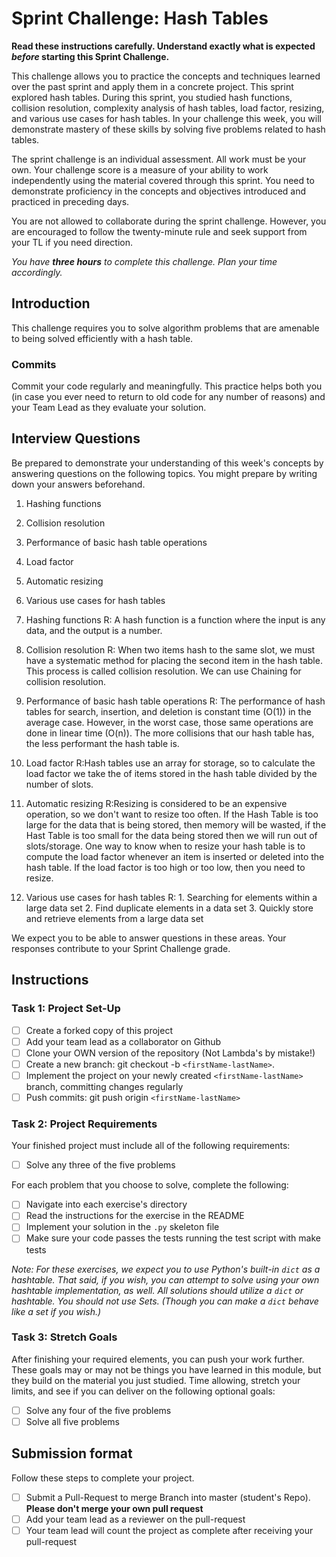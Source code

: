 # Sprint Challenge: Hash Tables

**Read these instructions carefully. Understand exactly what is expected _before_ starting this Sprint Challenge.**

This challenge allows you to practice the concepts and techniques learned over the past sprint and apply them in a concrete project. This sprint explored hash tables. During this sprint, you studied hash functions, collision resolution, complexity analysis of hash tables, load factor, resizing, and various use cases for hash tables. In your challenge this week, you will demonstrate mastery of these skills by solving five problems related to hash tables.

The sprint challenge is an individual assessment. All work must be your own. Your challenge score is a measure of your ability to work independently using the material covered through this sprint. You need to demonstrate proficiency in the concepts and objectives introduced and practiced in preceding days.

You are not allowed to collaborate during the sprint challenge. However, you are encouraged to follow the twenty-minute rule and seek support from your TL if you need direction.

_You have **three hours** to complete this challenge. Plan your time accordingly._

## Introduction

This challenge requires you to solve algorithm problems that are amenable to being solved efficiently with a hash table.

### Commits

Commit your code regularly and meaningfully. This practice helps both you (in case you ever need to return to old code for any number of reasons) and your Team Lead as they evaluate your solution.

## Interview Questions

Be prepared to demonstrate your understanding of this week's concepts by answering questions on the following topics. You might prepare by writing down your answers beforehand.

1. Hashing functions
2. Collision resolution
3. Performance of basic hash table operations
4. Load factor
5. Automatic resizing
6. Various use cases for hash tables

1. Hashing functions
    R: A hash function is a function where the input is any data, and the output is a number.

2. Collision resolution
    R: When two items hash to the same slot, we must have a systematic method for placing the second item in the hash table. This process is called collision resolution. We can use Chaining for collision resolution.

3. Performance of basic hash table operations
    R: The performance of hash tables for search, insertion, and deletion is constant time (O(1)) in the average case. However, in the worst case, those same operations are done in linear time (O(n)). The more collisions that our hash table has, the less performant the hash table is.

4. Load factor
    R:Hash tables use an array for storage, so to calculate the load factor we take the of items stored in the hash table divided by the number of slots.

5. Automatic resizing
    R:Resizing is considered to be an expensive operation, so we don't want to resize too often. If the Hash Table
    is too large for the data that is being stored, then memory will be wasted, if the Hast Table is too small for the data being stored then we will run out of slots/storage. One way to know when to resize your hash table is to compute the load factor whenever an item is inserted or deleted into the hash table. If the load factor is too high or too low, then you need to resize.


6. Various use cases for hash tables
    R:  1. Searching for elements within a large data set
        2. Find duplicate elements in a data set
        3. Quickly store and retrieve elements from a large data set


We expect you to be able to answer questions in these areas. Your responses contribute to your Sprint Challenge grade.

## Instructions

### Task 1: Project Set-Up

- [ ] Create a forked copy of this project
- [ ] Add your team lead as a collaborator on Github
- [ ] Clone your OWN version of the repository (Not Lambda's by mistake!)
- [ ] Create a new branch: git checkout -b `<firstName-lastName>`.
- [ ] Implement the project on your newly created `<firstName-lastName>` branch, committing changes regularly
- [ ] Push commits: git push origin `<firstName-lastName>`

### Task 2: Project Requirements

Your finished project must include all of the following requirements:

- [ ] Solve any three of the five problems

For each problem that you choose to solve, complete the following:

- [ ] Navigate into each exercise's directory
- [ ] Read the instructions for the exercise in the README
- [ ] Implement your solution in the `.py` skeleton file
- [ ] Make sure your code passes the tests running the test script with make tests

*Note: For these exercises, we expect you to use Python's built-in `dict` as a hashtable. That said, if you wish, you can attempt to solve using your own hashtable implementation, as well. All solutions should utilize a `dict` or hashtable. You should not use Sets. (Though you can make a `dict` behave like a set if you wish.)*

### Task 3: Stretch Goals

After finishing your required elements, you can push your work further. These goals may or may not be things you have learned in this module, but they build on the material you just studied. Time allowing, stretch your limits, and see if you can deliver on the following optional goals:

- [ ] Solve any four of the five problems
- [ ] Solve all five problems

## Submission format

Follow these steps to complete your project.

- [ ] Submit a Pull-Request to merge <firstName-lastName> Branch into master (student's  Repo). **Please don't merge your own pull request**
- [ ] Add your team lead as a reviewer on the pull-request
- [ ] Your team lead will count the project as complete after receiving your pull-request
